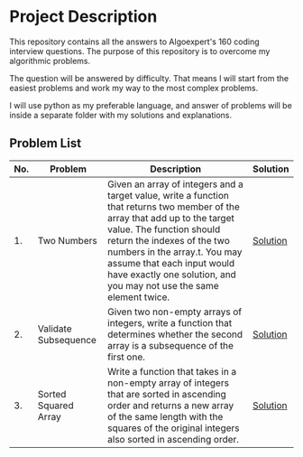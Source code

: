 # Project Description

This repository contains all the answers to Algoexpert's 160 coding interview questions.
The purpose of this repository is to overcome my algorithmic problems.

The question will be answered by difficulty. That means I will start from the easiest problems and work my way to the most complex problems.

I will use python as my preferable language, and answer of problems will be inside a separate folder with my solutions and explanations.

## Problem List

|No.|Problem|Description|Solution|
|---|---|---|---|
|1.|Two Numbers|Given an array of integers and a target value, write a function that returns two member of the array that add up to the target value. The function should return the indexes of the two numbers in the array.t. You may assume that each input would have exactly one solution, and you may not use the same element twice.|[Solution](https://github.com/n8fury/Algorithm_Problems/tree/master/01.two_numbers)|
|2.|Validate Subsequence|Given two non-empty arrays of integers, write a function that determines whether the second array is a subsequence of the first one.|[Solution](https://github.com/n8fury/Algorithm_Problems/tree/master/02.validate_subsequence)
|3.|Sorted Squared Array|Write a function that takes in a non-empty array of integers that are sorted in ascending order and returns a new array of the same length with the squares of the original integers also sorted in ascending order.|[Solution](https://github.com/n8fury/Algorithm_Problems/tree/master/03.sorted_squared_array)
